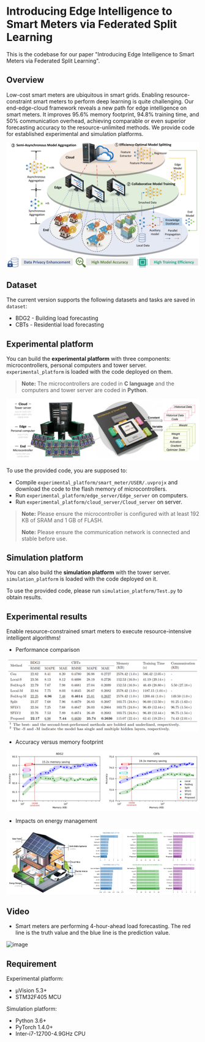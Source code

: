 
# Introducing Edge Intelligence to Smart Meters via Federated Split Learning

This is the codebase for our paper "Introducing Edge Intelligence to Smart Meters via Federated Split Learning".

## Overview

Low-cost smart meters are ubiquitous in smart grids. Enabling resource-constraint smart meters to perform deep learning is quite challenging. Our end-edge-cloud framework reveals a new path for edge intelligence on smart meters. It improves 95.6% memory footprint, 94.8% training time, and 50% communication overhead, achieving comparable or even superior forecasting accuracy to the
resource-unlimited methods. We provide code for established experimental and simulation platforms.

![content](figures/framework.jpg)

## Dataset

The current version supports the following datasets and tasks are saved in `dataset`:
- BDG2 - Building load forecasting
- CBTs - Residential load forecasting

## Experimental platform

You can build the **experimental platform** with three components: microcontrollers, personal computers and tower server. `experimental_platform` is loaded with the code deployed on them.
> **Note:** The microcontrollers are coded in  **C language** and the computers and tower server are coded in **Python**.
> 
![content](figures/hardware_platform.png)

To use the provided code, you are supposed to:
- Compile `experimental_platform/smart_meter/USER/.uvprojx` and download the code to the flash memory of microcontrollers.
- Run `experimental_platform/edge_server/Edge_server` on computers.
- Run `experimental_platform/cloud_server/Cloud_server` on server.
> **Note:** Please ensure the microcontroller is configured with at least 192 KB of SRAM and 1 GB of FLASH.
> 
> **Note:** Please ensure the communication network is connected and stable before use.
 
## Simulation platform

You can also build the **simulation platform** with the tower server. `simulation_platform` is loaded with the code deployed on it.

To use the provided code, please run `simulation_platform/Test.py` to obtain results.

## Experimental results

Enable resource-constrained smart meters to execute resource-intensive intelligent algorithms!

 - Performance comparison

![content](figures/performance_evaluation.png)

 - Accuracy versus memory footprint

![content](figures/accuracy_versus_memory.png)

 - Impacts on energy management 

![content](figures/energy_management.png)

## Video
 - Smart meters are performing 4-hour-ahead load forecasting. The red line is the truth value and the blue line is the prediction value.

![image](https://github.com/SimonLi2000/Make-Smart-Meter-Really-Smart/blob/15d69ceca0e8524abeb2cd4b19ffb4cb95d68be1/figures/testing_video.gif)

## Requirement

Experimental platform:
- μVision 5.3+
- STM32F405 MCU

Simulation platform:
- Python 3.6+
- PyTorch 1.4.0+
- Inter-i7-12700-4.9GHz CPU
 

